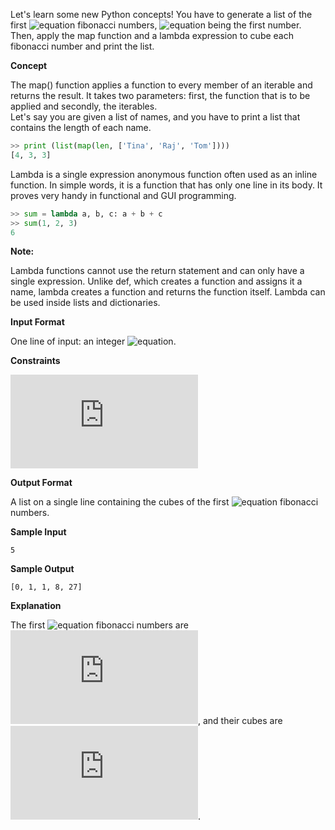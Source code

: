 Let's learn some new Python concepts! You have to generate a list of the first ![equation](http://latex.codecogs.com/svg.latex?\inline&space;N) fibonacci numbers, ![equation](http://latex.codecogs.com/svg.latex?\inline&space;0) being the first number. Then, apply the map function and a lambda expression to cube each fibonacci number and print the list.

__Concept__

The map() function applies a function to every member of an iterable and returns the result. It takes two parameters: first, the function that is to be applied and secondly, the iterables. <br>
Let's say you are given a list of names, and you have to print a list that contains the length of each name.
```python
>> print (list(map(len, ['Tina', 'Raj', 'Tom'])))  
[4, 3, 3] 
``` 
Lambda is a single expression anonymous function often used as an inline function. In simple words, it is a function that has only one line in its body. It proves very handy in functional and GUI programming.
```python
>> sum = lambda a, b, c: a + b + c
>> sum(1, 2, 3)
6
```
__Note:__

Lambda functions cannot use the return statement and can only have a single expression. Unlike def, which creates a function and assigns it a name, lambda creates a function and returns the function itself. Lambda can be used inside lists and dictionaries.

__Input Format__

One line of input: an integer ![equation](http://latex.codecogs.com/svg.latex?\inline&space;N).

__Constraints__

![equation](https://latex.codecogs.com/svg.latex?%5Cinline%200%20%5Cleq%20N%20%5Cleq%2015)

__Output Format__

A list on a single line containing the cubes of the first ![equation](http://latex.codecogs.com/svg.latex?\inline&space;N) fibonacci numbers.

__Sample Input__
```commandline
5
```
__Sample Output__
```commandline
[0, 1, 1, 8, 27]
```
__Explanation__

The first ![equation](http://latex.codecogs.com/svg.latex?\inline&space;5) fibonacci numbers are ![equation](https://latex.codecogs.com/svg.latex?%5Cinline%20%5B0%2C%201%2C%201%2C%202%2C%203%5D), and their cubes are ![equation](https://latex.codecogs.com/svg.latex?%5Cinline%20%5B0%2C%201%2C%201%2C%208%2C%2027%5D).
```